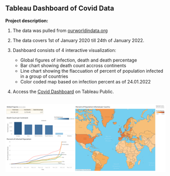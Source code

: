 ## Tableau Dashboard of Covid Data

**Project description:** 

1. The data was pulled from [ourworldindata.org](https://ourworldindata.org/covid-deaths) 
2. The data covers 1st of January 2020 till 24th of January 2022.
3. Dashboard consists of 4 interactive visualization:
    - Global figures of infection, death and death percentage
    - Bar chart showing death count accross continents
    - Line chart showing the flaccuation of percent of population infected in a group of countries
    - Color coded map based on infection percent as of 24.01.2022 

4. Access the [Covid Dashboard](https://public.tableau.com/views/CovidDashboard_16488334536630/CovidDashboard?:language=en-US&:display_count=n&:origin=viz_share_link) on Tableau Public.


<br>
<img src="images/Covid Dashboard.png?raw=true"/>
<br>
